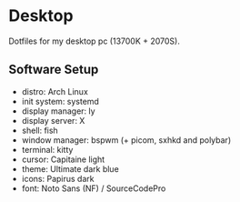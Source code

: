 # Desktop

Dotfiles for my desktop pc (13700K + 2070S).

## Software Setup

- distro: Arch Linux
- init system: systemd
- display manager: ly
- display server: X
- shell: fish
- window manager: bspwm (+ picom, sxhkd and polybar)
- terminal: kitty
- cursor: Capitaine light
- theme: Ultimate dark blue
- icons: Papirus dark
- font: Noto Sans (NF) / SourceCodePro
